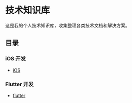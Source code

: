 # 技术知识库

这是我的个人技术知识库，收集整理各类技术文档和解决方案。

## 目录

### iOS 开发
- [iOS](iOS/README.md)

### Flutter 开发
- [flutter](Flutter/README.md)
